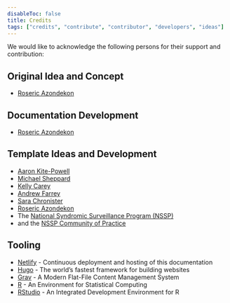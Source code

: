```yaml
---
disableToc: false
title: Credits
tags: ["credits", "contribute", "contributor", "developers", "ideas"] 
---
```


We would like to acknowledge the following persons for their support and contribution:

## Original Idea and Concept

* [Roseric Azondekon](https://rosericazondekon.github.io/)

## Documentation Development

* [Roseric Azondekon](https://rosericazondekon.github.io/)

## Template Ideas and Development

<!-- This list will keep growing as we receive new contributions -->
* [Aaron Kite-Powell](https://github.com/akitepowell)
* [Michael Sheppard](https://github.com/Michael-Sheppard)
* [Kelly Carey](https://github.com/kellycarey)
* [Andrew Farrey](https://github.com/andrew-farrey)
* [Sara Chronister](https://github.com/sara-chronister)
* [Roseric Azondekon](https://rosericazondekon.github.io/)
* The [National Syndromic Surveillance Program (NSSP)](https://www.cdc.gov/nssp/index.html)
* and the [NSSP Community of Practice](https://nsspcommunityofpractice.org/)

## Tooling

* [Netlify](https://www.netlify.com) - Continuous deployment and hosting of this documentation
* [Hugo](https://gohugo.io/) - The world’s fastest framework for building websites
* [Grav](https://getgrav.org/) - A Modern Flat-File Content Management System
* [R](https://www.R-project.org/) - An Environment for Statistical Computing
* [RStudio](https://www.rstudio.com/products/rstudio/download/) - An Integrated Development Environment for R

